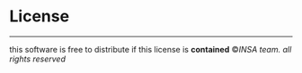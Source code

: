 # **License**
****
this software is free to distribute if this license is **contained**
©*INSA team. all rights reserved*
